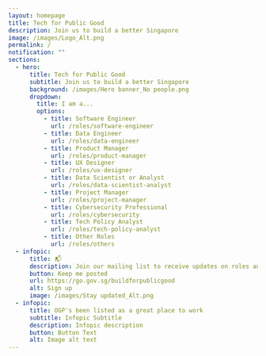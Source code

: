 ```yaml
---
layout: homepage
title: Tech for Public Good
description: Join us to build a better Singapore
image: /images/Logo_Alt.png
permalink: /
notification: ""
sections:
  - hero:
      title: Tech for Public Good
      subtitle: Join us to build a better Singapore
      background: /images/Hero banner_No people.png
      dropdown:
        title: I am a...
        options:
          - title: Software Engineer
            url: /roles/software-engineer
          - title: Data Engineer
            url: /roles/data-engineer
          - title: Product Manager
            url: /roles/product-manager
          - title: UX Designer
            url: /roles/ux-designer
          - title: Data Scientist or Analyst
            url: /roles/data-scientist-analyst
          - title: Project Manager
            url: /roles/project-manager
          - title: Cybersecurity Professional
            url: /roles/cybersecurity
          - title: Tech Policy Analyst
            url: /roles/tech-policy-analyst
          - title: Other Roles
            url: /roles/others
  - infopic:
      title: 📬
      description: Join our mailing list to receive updates on roles and events!
      button: Keep me posted
      url: https://go.gov.sg/buildforpublicgood
      alt: Sign up
      image: /images/Stay updated_Alt.png
  - infopic:
      title: OGP's been listed as a great place to work
      subtitle: Infopic Subtitle
      description: Infopic description
      button: Button Text
      alt: Image alt text
---
```

